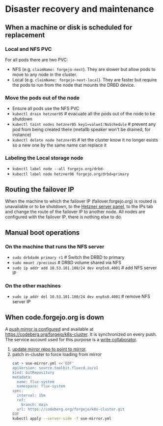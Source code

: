 # Disaster recovery and maintenance

## When a machine or disk is scheduled for replacement

### Local and NFS PVC

For all pods there are two PVC:

- NFS (e.g. `claimName: forgejo-next`). They are slower but allow pods to move to any node in the cluster.
- Local (e.g. `claimName: forgejo-next-local`). They are faster but require the pods to run from the node that mounts the DRBD device.

### Move the pods out of the node

- Ensure all pods use the NFS PVC
- `kubectl drain hetzner05` # evacuate all the pods out of the node to be shutdown
- `kubectl taint nodes hetzner05 key1=value1:NoSchedule` # prevent any pod from being created there (metallb speaker won't be drained, for instance)
- `kubectl delete node hetzner05` # let the cluster know it no longer exists so a new one by the same name can replace it

### Labeling the Local storage node

- `kubectl label node --all forgejo.org/drbd-`
- `kubectl label node hetzner06 forgejo.org/drbd=primary`

## Routing the failover IP

When the machine to which the failover IP (failover.forgejo.org) is routed is unavailable or to be shutdown, to the [Hetzner server panel](https://robot.hetzner.com/server), to the IPs tab and change the route of the failover IP to another node. All nodes are configured with the failover IP, there is nothing else to do.

## Manual boot operations

### On the machine that runs the NFS server

- `sudo drbdadm primary r1` # Switch the DRBD to primary
- `sudo mount /precious` # DRBD volume shared via NFS
- `sudo ip addr add 10.53.101.100/24 dev enp5s0.4001` # add NFS server IP

### On the other machines

- `sudo ip addr del 10.53.101.100/24 dev enp5s0.4001` # remove NFS server IP

## When code.forgejo.org is down

A [push mirror is configured](https://code.forgejo.org/infrastructure/k8s-cluster/settings) and available at <https://codeberg.org/forgejo/k8s-cluster>. It is synchronized on every push. The service account used for this purpose is a [write collaborator](https://codeberg.org/forgejo/k8s-cluster/settings/collaboration).

1. [update mirror repo to point to mirror](https://codeberg.org/forgejo/k8s-cluster/src/commit/56dc6d19d5a12a131d052dc0018496daba360f87/flux/clusters/flux-system/gotk-sync.yaml#L11).
1. patch in-cluster to force loading from mirror
   ```sh
   cat > use-mirror.yml <<'EOF'
   apiVersion: source.toolkit.fluxcd.io/v1
   kind: GitRepository
   metadata:
     name: flux-system
     namespace: flux-system
   spec:
     interval: 15m
     ref:
       branch: main
     url: https://codeberg.org/forgejo/k8s-cluster.git
   EOF
   kubectl apply --server-side -f use-mirror.yml
   ```
